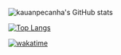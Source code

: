 ![kauanpecanha's GitHub stats](https://github-readme-stats.vercel.app/api?username=kauanpecanha&count_private=true&hide=stars&theme=midnight-purple)

[![Top Langs](https://github-readme-stats.vercel.app/api/top-langs/?username=kauanpecanha&hide=jupyter%20notebook)](https://github.com/kauanpecanha/github-readme-stats)

[![wakatime](https://wakatime.com/badge/kauanpecanha/2c59aa78-1393-4679-bb13-0525ed47791b.svg)](https://wakatime.com/@2c59aa78-1393-4679-bb13-0525ed47791b)
